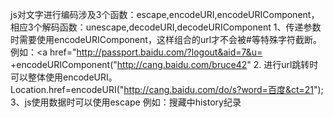 js对文字进行编码涉及3个函数：escape,encodeURI,encodeURIComponent，相应3个解码函数：unescape,decodeURI,decodeURIComponent
1、传递参数时需要使用encodeURIComponent，这样组合的url才不会被#等特殊字符截断。
        例如：<a href="http://passport.baidu.com/?logout&aid=7&u= +encodeURIComponent("http://cang.baidu.com/bruce42"
2. 进行url跳转时可以整体使用encodeURI。
        Location.href=encodeURI("http://cang.baidu.com/do/s?word=百度&ct=21");
3、js使用数据时可以使用escape 
        例如：搜藏中history纪录
